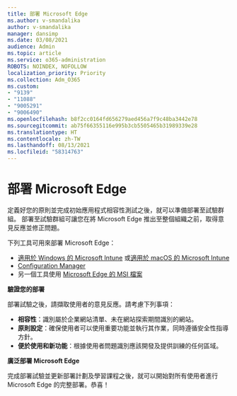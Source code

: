 ```yaml
---
title: 部署 Microsoft Edge
ms.author: v-smandalika
author: v-smandalika
manager: dansimp
ms.date: 03/08/2021
audience: Admin
ms.topic: article
ms.service: o365-administration
ROBOTS: NOINDEX, NOFOLLOW
localization_priority: Priority
ms.collection: Adm_O365
ms.custom:
- "9139"
- "11088"
- "9005291"
- "9006490"
ms.openlocfilehash: b8f2cc0164fd656279aed456a7f9c48ba3442e78
ms.sourcegitcommit: ab75f66355116e995b3cb5505465b31989339e28
ms.translationtype: HT
ms.contentlocale: zh-TW
ms.lasthandoff: 08/13/2021
ms.locfileid: "58314763"
---
```

# <a name="deploy-microsoft-edge"></a>部署 Microsoft Edge

定義好您的原則並完成初始應用程式相容性測試之後，就可以準備部署至試驗群組。 部署至試驗群組可讓您在將 Microsoft Edge 推出至整個組織之前，取得意見反應並修正問題。

下列工具可用來部署 Microsoft Edge：

- [適用於 Windows 的 Microsoft Intune](https://docs.microsoft.com/mem/intune/apps/apps-windows-edge) 或[適用於 macOS 的 Microsoft Intune](https://docs.microsoft.com/mem/intune/apps/apps-edge-macos)
- [Configuration Manager](https://docs.microsoft.com/DeployEdge/deploy-edge-with-configuration-manager)
- 另一個工具使用 [Microsoft Edge 的 MSI 檔案](https://www.microsoft.com/edge/business/download)

**驗證您的部署**

部署試驗之後，請擷取使用者的意見反應。請考慮下列事項：
- **相容性**：識別屬於企業網站清單、未在網站探索期間識別的網站。
- **原則設定**：確保使用者可以使用重要功能並執行其作業，同時遵循安全性指導方針。
- **便於使用和新功能**：根據使用者問題識別應該開發及提供訓練的任何區域。

**廣泛部署 Microsoft Edge**

完成部署試驗並更新部署計劃及學習課程之後，就可以開始對所有使用者進行 Microsoft Edge 的完整部署。恭喜！

